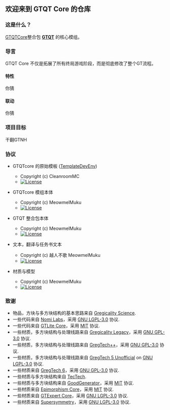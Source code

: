 ## 欢迎来到 GTQT Core 的仓库

### 这是什么？

<u>GTQTCore</u>整合包 __[GTQT](https://www.mcmod.cn/modpack/590.html)__ 的核心模组。

### 导言

GTQT Core 不仅是拓展了所有终局游戏阶段，而是彻底修改了整个GT流程。

#### 特性

你猜

#### 联动

你猜

### 项目目标

干翻GTNH

### 协议

* GTQTcore 的原始模板 ([TemplateDevEnv](https://github.com/CleanroomMC/TemplateDevEnv))
    - Copyright (c) CleanroomMC
    - [![License](https://img.shields.io/badge/License-MIT-red.svg?style=flat-square)](http://opensource.org/licenses/MIT)

* GTQTcore 模组本体
    - Copyright (c) MeowmelMuku
    - [![License](https://img.shields.io/badge/License-GPLv3-blue.svg?style=flat-square)](https://github.com/GTQT/GTQT-Core/blob/master/LICENSE)

* GTQT 整合包本体
    - Copyright (c) MeowmelMuku
    - [![License](https://img.shields.io/badge/License-AGPLv3-blue.svg?style=flat-square)](https://github.com/GTQT/GT-QuantumTransition/blob/main/LICENSE)

* 文本，翻译与任务书文本
    - Copyright (c) 越人不歌 MeowmelMuku 
    - [![License](https://img.shields.io/badge/License-CC%20BY--NC--SA%203.0-yellow.svg?style=flat-square)](https://creativecommons.org/licenses/by-nc-sa/3.0/)

* 材质与模型
    - Copyright (c) MeowmelMuku
    - [![License](https://img.shields.io/badge/License-CC%20BY--NC--SA%203.0-yellow.svg?style=flat-square)](https://creativecommons.org/licenses/by-nc-sa/3.0/)
### 致谢

* 物品，方块与多方块结构的基本思路来自 [Gregicality Science](https://github.com/GregTechCEu/gregicality-science).
* 一些代码来自 [Nomi Labs](https://github.com/Nomi-CEu/Nomi-Labs)，采用 [GNU LGPL-3.0](https://github.com/Nomi-CEu/Nomi-Labs/blob/main/LICENSE) 协议.
* 一些代码来自 [GTLite Core](https://gitlab.com/gregtech-lite/gregtech-lite-core)，采用 [MIT](https://gitlab.com/gregtech-lite/gregtech-lite-core/-/blob/test-magic-sweepy/LICENSE) 协议.
* 一些材质，多方块结构与处理线路来自 [Gregicality Legacy](https://github.com/GregTechCEu/gregicality-legacy)，采用 [GNU GPL-3.0](https://github.com/GregTechCEu/gregicality-legacy/blob/master/LICENSE) 协议.
* 一些材质，多方块结构与处理线路来自 [GregTech++](https://github.com/GTNewHorizons/GTplusplus)，采用 [GNU GPL-3.0](https://github.com/GTNewHorizons/GTplusplus/blob/master/LICENSE) 协议.
* 一些材质，多方块结构与处理线路来自 [GregTech 5 Unofficial](https://github.com/GTNewHorizons/GT5-Unofficial) on [GNU LGPL-3.0](https://github.com/GTNewHorizons/GT5-Unofficial/blob/master/LICENSE.txt) 协议.
* 一些材质来自 [GregTech 6](https://github.com/GregTech6/gregtech6)，采用 [GNU GPL-3.0](https://github.com/GregTech6/gregtech6/blob/master/LICENSE) 协议.
* 一些材质与多方块结构来自 [TecTech](https://github.com/Technus/TecTech).
* 一些材质与多方块结构来自 [GoodGenerator](https://github.com/GTNewHorizons/GoodGenerator)，采用 [MIT](https://github.com/GTNewHorizons/GoodGenerator/blob/master/LICENSE) 协议.
* 一些材质来自 [Epimorphism Core](https://gitlab.com/gtcnc/epimorphism-core)，采用 [MIT](https://gitlab.com/gtcnc/epimorphism-core/-/blob/overhaul/LICENSE?ref_type=heads) 协议.
* 一些材质来自 [GTExpert Core](https://github.com/GTModpackTeam/GTExpert-Core/)，采用 [GNU LGPL-3.0](https://github.com/GTModpackTeam/GTExpert-Core/blob/master/LICENSE) 协议.
* 一些材质来自 [Supersymmetry](https://github.com/SymmetricDevs/Supersymmetry)，采用 [GNU LGPL-3.0](https://github.com/SymmetricDevs/Supersymmetry/blob/master-ceu/LICENSE) 协议.
